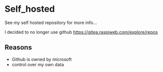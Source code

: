 # Self_hosted
See my self hosted repository for more info...

I decided to no longer use github
https://gitea.raspiweb.com/explore/repos

## Reasons
* Github is owned by microsoft
* control over my own data
